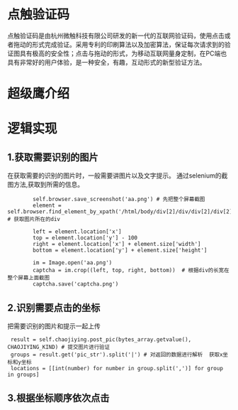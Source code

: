 # 点触验证码

点触验证码是由杭州微触科技有限公司研发的新一代的互联网验证码，使用点击或者拖动的形式完成验证。采用专利的印刷算法以及加密算法，保证每次请求到的验证图具有极高的安全性；点击与拖动的形式，为移动互联网量身定制，在PC端也具有非常好的用户体验，是一种安全，有趣，互动形式的新型验证方法。

# 超级鹰介绍


# 逻辑实现

## 1.获取需要识别的图片
在获取需要的识别的图片时，一般需要讲图片以及文字提示。
通过selenium的截图方法,获取到所需的信息。
```
        self.browser.save_screenshot('aa.png') # 先把整个屏幕截图
        element = self.browser.find_element_by_xpath('/html/body/div[2]/div/div[2]/div[2]/div[3]/div/div[2]/div[3]/div/div') # 获取图片所在的div

        left = element.location['x']
        top = element.location['y'] - 100
        right = element.location['x'] + element.size['width']
        bottom = element.location['y'] + element.size['height']

        im = Image.open('aa.png')
        captcha = im.crop((left, top, right, bottom))  # 根据div的长宽在整个屏幕上面截图
        captcha.save('captcha.png')
 ```
 
## 2.识别需要点击的坐标
把需要识别的图片和提示一起上传
```
 result = self.chaojiying.post_pic(bytes_array.getvalue(), CHAOJIYING_KIND) # 提交图片进行验证
 groups = result.get('pic_str').split('|') # 对返回的数据进行解析  获取x坐标和y坐标
 locations = [[int(number) for number in group.split(',')] for group in groups]

```

## 3.根据坐标顺序依次点击


## 